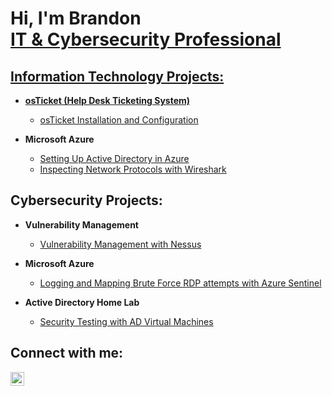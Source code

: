 <h1>Hi, I'm Brandon <br/><a href="https://www.linkedin.com/in/brandonbridgewater/">IT & Cybersecurity Professional</h1>

<h2>Information Technology Projects:</h2>

- <b>osTicket (Help Desk Ticketing System)</b>
  - [osTicket Installation and Configuration](https://github.com/bridgewaterbb/osTicket-Install-and-Configuration)
 
- <b>Microsoft Azure</b>
  - [Setting Up Active Directory in Azure](https://github.com/bridgewaterbb/Azure-AD-Configuration)
  - [Inspecting Network Protocols with Wireshark](https://github.com/bridgewaterbb/Azure-Networking)
  
<h2>Cybersecurity Projects:</h2> 
 
 - <b>Vulnerability Management</b>
   - [Vulnerability Management with Nessus](https://github.com/bridgewaterbb/Nessus-Vuln-Management)
  
 - <b>Microsoft Azure</b>
   - [Logging and Mapping Brute Force RDP attempts with Azure Sentinel](https://github.com/bridgewaterbb/Azure-Sentinel-Threat-Mapping)
  
 - <b>Active Directory Home Lab</b>
   - [Security Testing with AD Virtual Machines](https://github.com/bridgewaterbb/AD-Security-Lab)

<h2>Connect with me:</h2>

[<img align="left" alt="Brandon | LinkedIn" width="22px" src="https://cdn.jsdelivr.net/npm/simple-icons@v3/icons/linkedin.svg" />][linkedin]

[linkedin]: https://www.linkedin.com/in/brandonbridgewater
